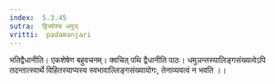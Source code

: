 ```yaml
---
index:  5.3.45
sutra:  द्वित्र्योश्च धमुञ्
vritti:  padamanjari
---
```


भतिद्वैधानीति। एकशेषेण बहुवचनम्। क्वचित् पथि द्वैधानीति पाठः। धमुञन्तस्यालिङ्गसंख्यत्वेऽपि तदन्तात्स्वार्थे विहितस्याप्यस्य स्वभावाल्लिङ्गसंख्यायोगः, तेनाव्ययत्वं न भवति ।।

